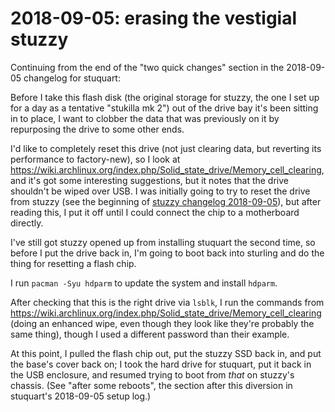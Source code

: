 # 2018-09-05: erasing the vestigial stuzzy

Continuing from the end of the "two quick changes" section in the 2018-09-05 changelog for stuquart:

Before I take this flash disk (the original storage for stuzzy, the one I set up for a day as a tentative "stukilla mk 2") out of the drive bay it's been sitting in to place, I want to clobber the data that was previously on it by repurposing the drive to some other ends.

I'd like to completely reset this drive (not just clearing data, but reverting its performance to factory-new), so I look at https://wiki.archlinux.org/index.php/Solid_state_drive/Memory_cell_clearing, and it's got some interesting suggestions, but it notes that the drive shouldn't be wiped over USB. I was initially going to try to reset the drive from stuzzy (see the beginning of [stuzzy changelog 2018-09-05](c4680578-6992-47f9-9ddf-d05d2b241904.md)), but after reading this, I put it off until I could connect the chip to a motherboard directly.

I've still got stuzzy opened up from installing stuquart the second time, so before I put the drive back in, I'm going to boot back into sturling and do the thing for resetting a flash chip.

I run `pacman -Syu hdparm` to update the system and install `hdparm`.

After checking that this is the right drive via `lsblk`, I run the commands from https://wiki.archlinux.org/index.php/Solid_state_drive/Memory_cell_clearing (doing an enhanced wipe, even though they look like they're probably the same thing), though I used a different password than their example.

At this point, I pulled the flash chip out, put the stuzzy SSD back in, and put the base's cover back on; I took the hard drive for stuquart, put it back in the USB enclosure, and resumed trying to boot from *that* on stuzzy's chassis. (See "after some reboots", the section after this diversion in stuquart's 2018-09-05 setup log.)
